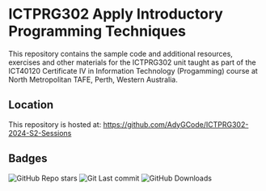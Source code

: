 # ICTPRG302 Apply Introductory Programming Techniques

This repository contains the sample code and additional resources, exercises and other materials
for the ICTPRG302 unit taught as part of the ICT40120 Certificate IV in Information Technology
(Progamming) course at North Metropolitan TAFE, Perth, Western Australia.

## Location

This repository is hosted at: https://github.com/AdyGCode/ICTPRG302-2024-S2-Sessions

## Badges

<img alt="GitHub Repo stars" src="https://github.com/AdyGCode/ICTPRG302-2024-S2-Sessions"> 
<img alt="Git Last commit" src="https://img.shields.
io/github/last-commit/AdyGCode/ICTPRG302-2024-S2-Sessions"> 
<img alt="GitHub Downloads" src="https://img.shields.
io/github/downloads/AdyGCode/ICTPRG302-2024-S2-Sessions/total"> 
